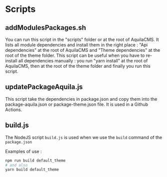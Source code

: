 # Scripts

## addModulesPackages.sh

You can run this script in the "scripts" folder or at the root of AquilaCMS.
It lists all module dependencies and install them in the right place : "Api dependencies" at the root of AquilaCMS and "Theme dependencies" at the root of the theme folder.
This script can be useful when you have to re-install all dependencies manually : you run "yarn install" at the root of AquilaCMS, then at the root of the theme folder and finally you run this script.

## updatePackageAquila.js

This script take the dependencies in package.json and copy them into the package-aquila.json or package-theme.json file.
It is used in a Github Actions.

## build.js

The NodeJS script `build.js` is used when we use the `build` command of the `package.json`

Examples of use :

```sh
npm run build default_theme
# and also
yarn build default_theme
```
